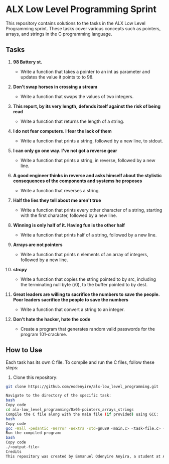 # ALX Low Level Programming Sprint

This repository contains solutions to the tasks in the ALX Low Level Programming sprint. These tasks cover various concepts such as pointers, arrays, and strings in the C programming language.

## Tasks

1. **98 Battery st.**
    - Write a function that takes a pointer to an int as parameter and updates the value it points to to 98.

2. **Don't swap horses in crossing a stream**
    - Write a function that swaps the values of two integers.

3. **This report, by its very length, defends itself against the risk of being read**
    - Write a function that returns the length of a string.

4. **I do not fear computers. I fear the lack of them**
    - Write a function that prints a string, followed by a new line, to stdout.

5. **I can only go one way. I've not got a reverse gear**
    - Write a function that prints a string, in reverse, followed by a new line.

6. **A good engineer thinks in reverse and asks himself about the stylistic consequences of the components and systems he proposes**
    - Write a function that reverses a string.

7. **Half the lies they tell about me aren't true**
    - Write a function that prints every other character of a string, starting with the first character, followed by a new line.

8. **Winning is only half of it. Having fun is the other half**
    - Write a function that prints half of a string, followed by a new line.

9. **Arrays are not pointers**
    - Write a function that prints n elements of an array of integers, followed by a new line.

10. **strcpy**
    - Write a function that copies the string pointed to by src, including the terminating null byte (\0), to the buffer pointed to by dest.

11. **Great leaders are willing to sacrifice the numbers to save the people. Poor leaders sacrifice the people to save the numbers**
    - Write a function that convert a string to an integer.

12. **Don't hate the hacker, hate the code**
    - Create a program that generates random valid passwords for the program 101-crackme.

## How to Use

Each task has its own C file. To compile and run the C files, follow these steps:

1. Clone this repository:

```bash
git clone https://github.com/eodenyire/alx-low_level_programming.git

Navigate to the directory of the specific task:
bash
Copy code
cd alx-low_level_programming/0x05-pointers_arrays_strings
Compile the C file along with the main file (if provided) using GCC:
bash
Copy code
gcc -Wall -pedantic -Werror -Wextra -std=gnu89 <main.c> <task-file.c> -o <output-file>
Run the compiled program:
bash
Copy code
./<output-file>
Credits
This repository was created by Emmanuel Odenyire Anyira, a student at ALX Africa, taking the ALX Software Engineering Program. For collaborations, please contact Emmanuel Odenyire Anyira via email at eodenyire@gmail.com or through his LinkedIn account, https://www.linkedin.com/in/emmanuelodenyire/
